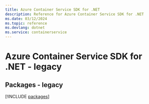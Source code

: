 ```yaml
---
title: Azure Container Service SDK for .NET
description: Reference for Azure Container Service SDK for .NET
ms.date: 03/12/2024
ms.topic: reference
ms.devlang: dotnet
ms.service: containerservice
---
```

# Azure Container Service SDK for .NET - legacy
## Packages - legacy
[!INCLUDE [packages](container-service-index.md)]
